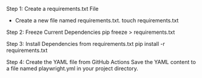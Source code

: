 Step 1: Create a requirements.txt File
* Create a new file named requirements.txt.
touch requirements.txt

Step 2: Freeze Current Dependencies
pip freeze > requirements.txt

Step 3: Install Dependencies from requirements.txt
pip install -r requirements.txt

Step 4: Create the YAML file from GitHub Actions
Save the YAML content to a file named playwright.yml in your project directory.

